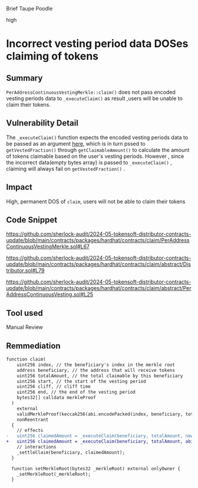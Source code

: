Brief Taupe Poodle

high

# Incorrect vesting period data DOSes claiming of tokens

## Summary

`PerAddressContinuousVestingMerkle::claim()` does not pass encoded vesting periods data to `_executeClaim()` as result ,users will be unable to claim their tokens.

## Vulnerability Detail

The `_executeClaim()` function expects the encoded vesting periods data to be passed as an argument [here](https://github.com/sherlock-audit/2024-05-tokensoft-distributor-contracts-update/blob/main/contracts/packages/hardhat/contracts/claim/PerAddressContinuousVestingMerkle.sol#L67), which is in turn pssed to `getVestedFraction()` through `getClaimableAmount()` to calculate the amount of tokens claimable based on the user's vesting periods.
However , since the incorrect data(empty bytes array) is passed to `_executeClaim()` , claiming will always fail on `getVestedFraction()` . 

## Impact

High, permanent DOS of `claim`, users will not be able to claim their tokens

## Code Snippet

https://github.com/sherlock-audit/2024-05-tokensoft-distributor-contracts-update/blob/main/contracts/packages/hardhat/contracts/claim/PerAddressContinuousVestingMerkle.sol#L67

https://github.com/sherlock-audit/2024-05-tokensoft-distributor-contracts-update/blob/main/contracts/packages/hardhat/contracts/claim/abstract/Distributor.sol#L79

https://github.com/sherlock-audit/2024-05-tokensoft-distributor-contracts-update/blob/main/contracts/packages/hardhat/contracts/claim/abstract/PerAddressContinuousVesting.sol#L25

## Tool used

Manual Review

## Remmediation

```diff
function claim(
    uint256 index, // the beneficiary's index in the merkle root
    address beneficiary, // the address that will receive tokens
    uint256 totalAmount, // the total claimable by this beneficiary
    uint256 start, // the start of the vesting period
    uint256 cliff, // cliff time
    uint256 end, // the end of the vesting period
    bytes32[] calldata merkleProof
  )
    external
    validMerkleProof(keccak256(abi.encodePacked(index, beneficiary, totalAmount, start, cliff, end)), merkleProof)
    nonReentrant
  {
    // effects
-   uint256 claimedAmount = _executeClaim(beneficiary, totalAmount, new bytes(0));
+   uint256 claimedAmount = _executeClaim(beneficiary, totalAmount, abi.encode(start, cliff, end));
    // interactions
    _settleClaim(beneficiary, claimedAmount);
  }

  function setMerkleRoot(bytes32 _merkleRoot) external onlyOwner {
    _setMerkleRoot(_merkleRoot);
  }
```
